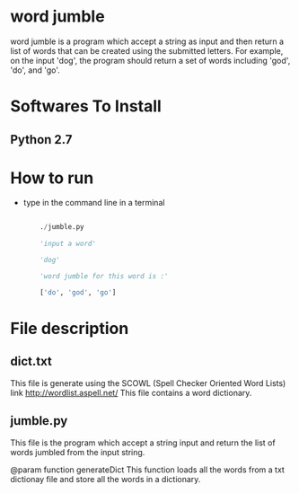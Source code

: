 word jumble
===========

word jumble is a program which accept a string as input and then return a list of words that can be created using the submitted letters.
For example, on the input 'dog', the program should return a set of words including 'god', 'do', and 'go'.

# Softwares To Install

## Python 2.7

# How to run

* type in the command line in a terminal

    ``` python

        ./jumble.py
        
        'input a word'

        'dog'

        'word jumble for this word is :'

        ['do', 'god', 'go']

    ``` 

# File description

## dict.txt
This file is generate using the SCOWL (Spell Checker Oriented Word Lists) link http://wordlist.aspell.net/
This file contains a word dictionary.

## jumble.py
This file is the program which accept a string input and return the list of words jumbled from the input string.

@param function generateDict
This function loads all the words from a txt dictionay file and store all the words in a dictionary.

